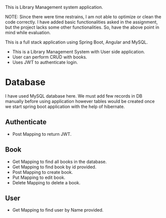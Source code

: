 This is Library Management system application.

NOTE: Since there were time restrains, I am not able to optimize or clean the code correctly.
I have added basic functionalities asked in the assignment, but the project lacks some other functionalities.
So, have the above point in mind while evaluation.

This is a full stack application using Spring Boot, Angular and MySQL.
* This is a Library Management System with User side application. 
* User can perform CRUD with books.
* Uses JWT to authenticate login.

# Database
I have used MySQL database here.
We must add few records in DB manually before using application however tables would be created once we start spring boot application with the help of hibernate.

## Authenticate
* Post Mapping to return JWT.

## Book
* Get Mapping to find all books in the database.
* Get Mapping to find book by id provided.
* Post Mapping to create book.
* Put Mapping to edit book.
* Delete Mapping to delete a book.

## User
* Get Mapping to find user by Name provided.
